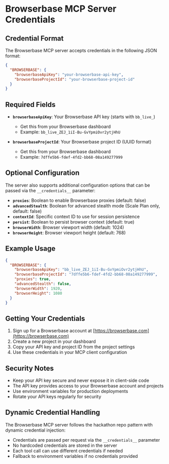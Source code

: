 # Browserbase MCP Server Credentials

## Credential Format

The Browserbase MCP server accepts credentials in the following JSON format:

```json
{
  "BROWSERBASE": {
    "browserbaseApiKey": "your-browserbase-api-key",
    "browserbaseProjectId": "your-browserbase-project-id"
  }
}
```

## Required Fields

- **`browserbaseApiKey`**: Your Browserbase API key (starts with `bb_live_`)
  - Get this from your Browserbase dashboard
  - Example: `bb_live_ZEJ_1iI-Bu-GvYpmiOvr2ytjHhU`

- **`browserbaseProjectId`**: Your Browserbase project ID (UUID format)
  - Get this from your Browserbase dashboard
  - Example: `7dffe5b6-fdef-4fd2-bb68-08a149277999`

## Optional Configuration

The server also supports additional configuration options that can be passed via the `__credentials__` parameter:

- **`proxies`**: Boolean to enable Browserbase proxies (default: false)
- **`advancedStealth`**: Boolean for advanced stealth mode (Scale Plan only, default: false)
- **`contextId`**: Specific context ID to use for session persistence
- **`persist`**: Boolean to persist browser context (default: true)
- **`browserWidth`**: Browser viewport width (default: 1024)
- **`browserHeight`**: Browser viewport height (default: 768)

## Example Usage

```json
{
  "BROWSERBASE": {
    "browserbaseApiKey": "bb_live_ZEJ_1iI-Bu-GvYpmiOvr2ytjHhU",
    "browserbaseProjectId": "7dffe5b6-fdef-4fd2-bb68-08a149277999",
    "proxies": true,
    "advancedStealth": false,
    "browserWidth": 1920,
    "browserHeight": 1080
  }
}
```

## Getting Your Credentials

1. Sign up for a Browserbase account at [https://browserbase.com](https://browserbase.com)
2. Create a new project in your dashboard
3. Copy your API key and project ID from the project settings
4. Use these credentials in your MCP client configuration

## Security Notes

- Keep your API key secure and never expose it in client-side code
- The API key provides access to your Browserbase account and projects
- Use environment variables for production deployments
- Rotate your API keys regularly for security

## Dynamic Credential Handling

The Browserbase MCP server follows the hackathon repo pattern with dynamic credential injection:

- Credentials are passed per request via the `__credentials__` parameter
- No hardcoded credentials are stored in the server
- Each tool call can use different credentials if needed
- Fallback to environment variables if no credentials provided 